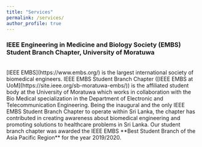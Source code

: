 ```yaml
---
title: "Services"
permalink: /services/
author_profile: true
---
```


### IEEE Engineering in Medicine and Biology Society (EMBS) Student Branch Chapter, University of Moratuwa
<br>
[IEEE EMBS](https://www.embs.org/) is the largest international society of biomedical engineers. IEEE EMBS Student Branch Chapter ([IEEE EMBS at UoM](https://site.ieee.org/sb-moratuwa-embs/)) is the affiliated student body at the University of Moratuwa which works in collaboration with the Bio Medical specialization in the Department of Electronic and Telecommunication Engineering.
Being the inaugural and the only IEEE EMBS Student Branch Chapter to operate within Sri Lanka, the chapter has contributed in creating awareness about biomedical engineering and promoting solutions to healthcare problems in Sri Lanka. Our student branch chapter was awarded the IEEE EMBS **Best Student Branch of the Asia Pacific Region** for the year 2019/2020.